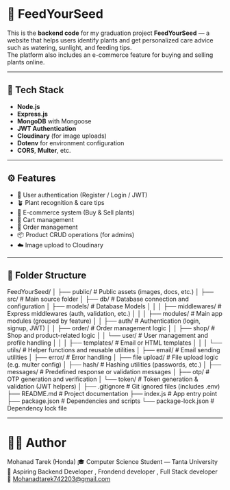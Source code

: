 # 🌱 FeedYourSeed

This is the **backend code** for my graduation project **FeedYourSeed** — a website that helps users identify plants and get personalized care advice such as watering, sunlight, and feeding tips.  
The platform also includes an e-commerce feature for buying and selling plants online.

---

## 🚀 Tech Stack

- **Node.js**
- **Express.js**
- **MongoDB** with Mongoose
- **JWT Authentication**
- **Cloudinary** (for image uploads)
- **Dotenv** for environment configuration
- **CORS**, **Multer**, etc.

---

## ⚙️ Features

- 🌿 User authentication (Register / Login / JWT)
- 🪴 Plant recognition & care tips
- 🛒 E-commerce system (Buy & Sell plants)
- 🧺 Cart management
- 🧾 Order management
- 📦 Product CRUD operations (for admins)
- ☁️ Image upload to Cloudinary

---

## 📁 Folder Structure
FeedYourSeed/
│
├── public/                       # Public assets (images, docs, etc.)
│
├── src/                          # Main source folder
│   ├── db/                       # Database connection and configuration
│   ├── models/                   # Database Models
│   │
│   ├── middlewares/              # Express middlewares (auth, validation, etc.)
│   │
│   ├── modules/                  # Main app modules (grouped by feature)
│   │   ├── auth/                 # Authentication (login, signup, JWT)
│   │   ├── order/                # Order management logic
│   │   ├── shop/                 # Shop and product-related logic
│   │   └── user/                 # User management and profile handling
│   │
│   ├── templates/                # Email or HTML templates
│   │
│   └── utils/                    # Helper functions and reusable utilities
│       ├── email/                # Email sending utilities
│       ├── error/                # Error handling
│       ├── file upload/          # File upload logic (e.g. multer config)
│       ├── hash/                 # Hashing utilities (passwords, etc.)
│       ├── messages/             # Predefined response or validation messages
│       ├── otp/                  # OTP generation and verification
│       └── token/                # Token generation & validation (JWT helpers)
│
├── .gitignore                    # Git ignored files (includes .env)
├── README.md                     # Project documentation
├── index.js                      # App entry point
├── package.json                  # Dependencies and scripts
└── package-lock.json             # Dependency lock file

---

# 👨‍💻 Author
Mohanad Tarek (Honda)
🎓 Computer Science Student — Tanta University
💼 Aspiring Backend Developer , Frondend developer , Full Stack developer
📧 Mohanadtarek742203@gmail.com
